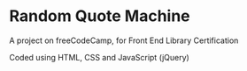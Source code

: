 # Random Quote Machine

A project on freeCodeCamp, for Front End Library Certification

Coded using HTML, CSS and JavaScript (jQuery)

